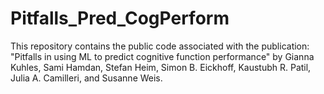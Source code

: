 # Pitfalls_Pred_CogPerform
This repository contains the public code associated with the publication: "Pitfalls in using ML to predict cognitive function performance" by Gianna Kuhles, Sami Hamdan, Stefan Heim, Simon B. Eickhoff, Kaustubh R. Patil, Julia A. Camilleri, and Susanne Weis.
